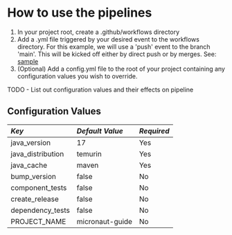 # How to use the pipelines

1. In your project root, create a .github/workflows directory
2. Add a .yml file triggered by your desired event to the workflows directory. For this example, we will use a 'push' event to the branch 'main'.  This will be kicked off either by direct push or by merges. See: [sample](call-pipeline.yml)
3. \(Optional\) Add a config.yml file to the root of your project containing any configuration values you wish to override.

TODO - List out configuration values and their effects on pipeline

## Configuration Values

| *Key*             | *Default Value* | *Required* |
|:------------------|:----------------|:-----------|
| java_version      | 17              | Yes        |
| java_distribution | temurin         | Yes        |   
| java_cache        | maven           | Yes        |
| bump_version      | false           | No         |
| component_tests   | false           | No         |
| create_release    | false           | No         |
| dependency_tests  | false           | No         |
| PROJECT_NAME      | micronaut-guide | No         |




